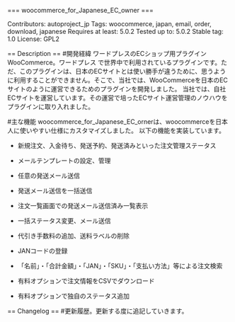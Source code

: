 === woocommerce_for_Japanese_EC_owner ===

Contributors: autoproject_jp
Tags: woocommerce, japan, email, order, download, japanese
Requires at least: 5.0.2
Tested up to: 5.0.2
Stable tag: 1.0
License: GPL2

== Description ==
#開発経緯
ワードプレスのECショップ用プラグイン　WooCommerce。ワードプレス で世界中で利用されているプラグインです。ただ、このプラグインは、日本のECサイトとは使い勝手が違うために、思うように利用することができません。そこで、当社では、WooCommerceを日本のECサイトのように運営できるためのプラグインを開発しました。
当社では、自社ECサイトを運営しています。その運営で培ったECサイト運営管理のノウハウをプラグインに取り入れました。

#主な機能
woocommerce_for_Japanese_EC_ornerは、woocommerceを日本人に使いやすい仕様にカスタマイズしました。
以下の機能を実装しています。

* 新規注文、入金待ち、発送予約、発送済みといった注文管理ステータス
* メールテンプレートの設定、管理
* 任意の発送メール送信
* 発送メール送信を一括送信
* 注文一覧画面での発送メール送信済み一覧表示
* 一括ステータス変更、メール送信
* 代引き手数料の追加、送料ラベルの削除
* JANコードの登録
* 「名前」・「合計金額」・「JAN」・「SKU」・「支払い方法」等による注文検索

* 有料オプションで注文情報をCSVでダウンロード
* 有料オプションで独自のステータス追加



== Changelog ==
#更新履歴。更新する度に追記していきます。